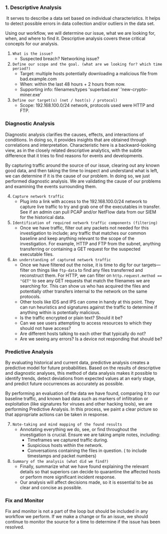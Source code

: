 ### 1. Descriptive Analysis

 It serves to describe a data set based on individual characteristics. It helps to detect possible errors in data collection and/or outliers in the data set.

Using our workflow, we will determine our issue, what we are looking for, when, and where to find it. Descriptive analysis covers these critical concepts for our analysis.

1. `What is the issue?`
    - Suspected breach? Networking issue?
2. `Define our scope and the goal. (what are we looking for? which time period?)`
    - Target: multiple hosts potentially downloading a malicious file from bad.example.com
    - When: within the last 48 hours + 2 hours from now.
    - Supporting info: filenames/types 'superbad.exe' 'new-crypto-miner.exe'
3. `Define our target(s) (net / host(s) / protocol)`
    - Scope: 192.168.100.0/24 network, protocols used were HTTP and FTP.

### Diagnostic Analysis

Diagnostic analysis clarifies the causes, effects, and interactions of conditions. In doing so, it provides insights that are obtained through correlations and interpretation. Characteristic here is a backward-looking view, as in the closely related descriptive analytics, with the subtle difference that it tries to find reasons for events and developments.

By capturing traffic around the source of our issue, clearing out any known good data, and then taking the time to inspect and understand what is left, we can determine if it is the cause of our problem. In doing so, we just performed diagnostic analysis. We are validating the cause of our problems and examining the events surrounding them.

4. `Capture network traffic`
    - Plug into a link with access to the 192.168.100.0/24 network to capture live traffic to try and grab one of the executables in transfer. See if an admin can pull PCAP and/or NetFlow data from our SIEM for the historical data.
5. `Identification of required network traffic components (filtering)`
    - Once we have traffic, filter out any packets not needed for this investigation to include; any traffic that matches our common baseline and keep anything relevant to the scope of the investigation. For example, HTTP and FTP from the subnet, anything transferring or containing a GET request for the suspected executable files.
6. `An understanding of captured network traffic`
    - Once we have filtered out the noise, it is time to dig for our targets—filter on things like `ftp-data` to find any files transferred and reconstruct them. For HTTP, we can filter on `http.request.method == "GET"` to see any GET requests that match the filenames we are searching for. This can show us who has acquired the files and potentially other transfers internal to the network on the same protocols.
    - Other tools like IDS and IPS can come in handy at this point. They can run heuristics and signatures against the traffic to determine if anything within is potentially malicious.
	- Is the traffic encrypted or plain text? Should it be?   
	- Can we see users attempting to access resources to which they should not have access?
	- Are different hosts talking to each other that typically do not?
	- Are we seeing any errors? Is a device not responding that should be?

### Predictive Analysis

By evaluating historical and current data, predictive analysis creates a predictive model for future probabilities. Based on the results of descriptive and diagnostic analyses, this method of data analysis makes it possible to identify trends, detect deviations from expected values at an early stage, and predict future occurrences as accurately as possible.

By performing an evaluation of the data we have found, comparing it to our baseline traffic, and known bad data such as markers of infiltration or exploitation (like signatures for viruses and other hacking tools), we are performing Predictive Analysis. In this process, we paint a clear picture so that appropriate actions can be taken in response.

7. `Note-taking and mind mapping of the found results`
    - Annotating everything we do, see, or find throughout the investigation is crucial. Ensure we are taking ample notes, including:
	    - Timeframes we captured traffic during.
	    - Suspicious hosts within the network.
	    - Conversations containing the files in question. ( to include timestamps and packet numbers)
1. `Summary of the analysis (what did we find?)`
    - Finally, summarize what we have found explaining the relevant details so that superiors can decide to quarantine the affected hosts or perform more significant incident response.
    - Our analysis will affect decisions made, so it is essential to be as clear and concise as possible.    

### Fix and Monitor

Fix and monitor is not a part of the loop but should be included in any workflow we perform. If we make a change or fix an issue, we should continue to monitor the source for a time to determine if the issue has been resolved.
